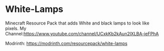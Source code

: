 # White-Lamps
Minecraft Resource Pack that adds White and black lamps to look like pixels.
My Channel:https://www.youtube.com/channel/UCxkKb2kAun2lXLBA-ieFPhA

Modrinth: https://modrinth.com/resourcepack/white-lamps
